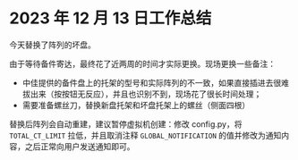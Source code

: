 # 2023 年 12 月 13 日工作总结

今天替换了阵列的坏盘。

由于等待备件寄达，最终花了近两周的时间才实际更换。现场更换一些备注：

- 中佳提供的备件盘上的托架的型号和实际阵列的不一致，如果直接插进去很难拔出来（按按钮无反应），并且也识别不到，现场花了很长时间处理；
- 需要准备螺丝刀，替换新盘托架和坏盘托架上的螺丝（侧面四根）

替换后阵列会自动重建，建议暂停虚拟机创建：修改 config.py，将 `TOTAL_CT_LIMIT` 拉低，并且取消注释 `GLOBAL_NOTIFICATION` 的值并修改为通知内容，之后正常向用户发送通知即可。
